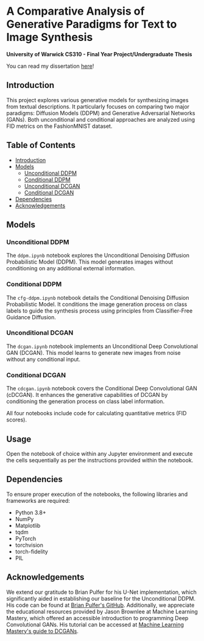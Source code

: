 # A Comparative Analysis of Generative Paradigms for Text to Image Synthesis

**University of Warwick CS310 - Final Year Project/Undergraduate Thesis**

You can read my dissertation [here](project.pdf)!

## Introduction
This project explores various generative models for synthesizing images from textual descriptions. It particularly focuses on comparing two major paradigms: Diffusion Models (DDPM) and Generative Adversarial Networks (GANs). Both unconditional and conditional approaches are analyzed using FID metrics on the FashionMNIST dataset.

## Table of Contents
- [Introduction](#introduction)
- [Models](#models)
  - [Unconditional DDPM](#unconditional-ddpm)
  - [Conditional DDPM](#conditional-ddpm)
  - [Unconditional DCGAN](#unconditional-dcgan)
  - [Conditional DCGAN](#conditional-dcgan)
- [Dependencies](#dependencies)
- [Acknowledgements](#acknowledgements)

## Models

### Unconditional DDPM
The `ddpm.ipynb` notebook explores the Unconditional Denoising Diffusion Probabilistic Model (DDPM). This model generates images without conditioning on any additional external information.

### Conditional DDPM
The `cfg-ddpm.ipynb` notebook details the Conditional Denoising Diffusion Probabilistic Model. It conditions the image generation process on class labels to guide the synthesis process using principles from Classifier-Free Guidance Diffusion.

### Unconditional DCGAN
The `dcgan.ipynb` notebook implements an Unconditional Deep Convolutional GAN (DCGAN). This model learns to generate new images from noise without any conditional input.

### Conditional DCGAN
The `cdcgan.ipynb` notebook covers the Conditional Deep Convolutional GAN (cDCGAN). It enhances the generative capabilities of DCGAN by conditioning the generation process on class label information.

All four notebooks include code for calculating quantitative metrics (FID scores).

## Usage
Open the notebook of choice within any Jupyter environment and execute the cells sequentially as per the instructions provided within the notebook.

## Dependencies
To ensure proper execution of the notebooks, the following libraries and frameworks are required:
- Python 3.8+
- NumPy
- Matplotlib
- tqdm
- PyTorch
- torchvision
- torch-fidelity
- PIL

## Acknowledgements
We extend our gratitude to Brian Pulfer for his U-Net implementation, which significantly aided in establishing our baseline for the Unconditional DDPM. His code can be found at [Brian Pulfer's GitHub](https://github.com/BrianPulfer/PapersReimplementations/blob/main/src/cv/ddpm/models.py). Additionally, we appreciate the educational resources provided by Jason Brownlee at Machine Learning Mastery, which offered an accessible introduction to programming Deep Convolutional GANs. His tutorial can be accessed at [Machine Learning Mastery's guide to DCGANs](https://machinelearningmastery.com/how-to-develop-a-conditional-generative-adversarial-network-from-scratch/).
